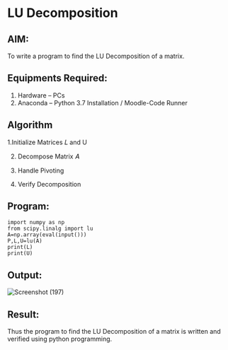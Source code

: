 # LU Decomposition 

## AIM:
To write a program to find the LU Decomposition of a matrix.

## Equipments Required:
1. Hardware – PCs
2. Anaconda – Python 3.7 Installation / Moodle-Code Runner

## Algorithm
1.Initialize Matrices 𝐿 and U

2. Decompose Matrix 𝐴

3. Handle Pivoting

4. Verify Decomposition

## Program:
```
import numpy as np
from scipy.linalg import lu
A=np.array(eval(input()))
P,L,U=lu(A)
print(L)
print(U)
```

## Output:
![Screenshot (197)](https://github.com/user-attachments/assets/4fa1758f-cda2-4ec4-b44a-40685f4d1b9c)



## Result:
Thus the program to find the LU Decomposition of a matrix is written and verified using python programming.

